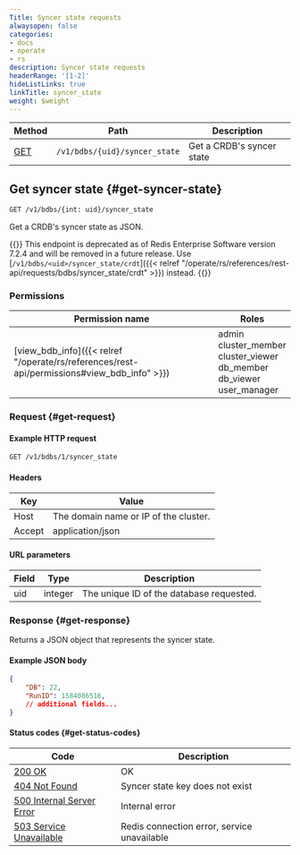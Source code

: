 ```yaml
---
Title: Syncer state requests
alwaysopen: false
categories:
- docs
- operate
- rs
description: Syncer state requests
headerRange: '[1-2]'
hideListLinks: true
linkTitle: syncer_state
weight: $weight
---
```


| Method | Path | Description |
|--------|------|-------------|
| [GET](#get-syncer-state) | `/v1/bdbs/{uid}/syncer_state` | Get a CRDB's syncer state |

## Get syncer state {#get-syncer-state}

```sh
GET /v1/bdbs/{int: uid}/syncer_state
```

Get a CRDB's syncer state as JSON.

{{<warning>}}
This endpoint is deprecated as of Redis Enterprise Software version 7.2.4 and will be removed in a future release. Use [`/v1/bdbs/<uid>/syncer_state/crdt`]({{< relref "/operate/rs/references/rest-api/requests/bdbs/syncer_state/crdt" >}}) instead.
{{</warning>}}

### Permissions

| Permission name | Roles   |
|-----------------|---------|
| [view_bdb_info]({{< relref "/operate/rs/references/rest-api/permissions#view_bdb_info" >}}) |  admin<br />cluster_member<br />cluster_viewer<br />db_member<br />db_viewer<br />user_manager |

### Request {#get-request}

#### Example HTTP request

```sh
GET /v1/bdbs/1/syncer_state
```

#### Headers

| Key | Value |
|-----|-------|
| Host | The domain name or IP of the cluster. |
| Accept | application/json |

#### URL parameters

| Field | Type | Description |
|-------|------|-------------|
| uid | integer | The unique ID of the database requested. |

### Response {#get-response}

Returns a JSON object that represents the syncer state.

#### Example JSON body

```json
{
    "DB": 22,
    "RunID": 1584086516,
    // additional fields...
}
```

#### Status codes {#get-status-codes}

| Code | Description |
|------|-------------|
| [200 OK](http://www.w3.org/Protocols/rfc2616/rfc2616-sec10.html#sec10.2.1) | OK |
| [404 Not Found](https://www.w3.org/Protocols/rfc2616/rfc2616-sec10.html#sec10.4.5) | Syncer state key does not exist |
| [500 Internal Server Error](https://www.w3.org/Protocols/rfc2616/rfc2616-sec10.html#sec10.5.1) | Internal error |
| [503 Service Unavailable](https://www.w3.org/Protocols/rfc2616/rfc2616-sec10.html#sec10.5.4) | Redis connection error, service unavailable |
